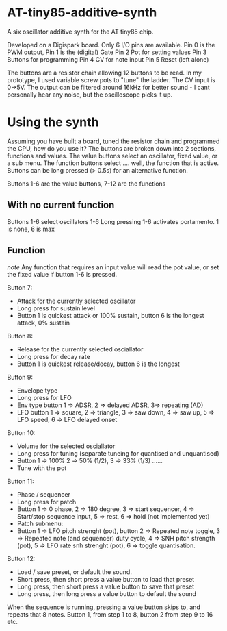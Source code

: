 # AT-tiny85-additive-synth
A six oscillator additive synth for the AT tiny85 chip.

Developed on a Digispark board. Only 6 I/O pins are available.
Pin 0 is the PWM output,
Pin 1 is the (digital) Gate
Pin 2 Pot for setting values
Pin 3 Buttons for programming
Pin 4 CV for note input
Pin 5 Reset (left alone)

The buttons are a resistor chain allowing 12 buttons to be read. In my prototype,
I used variable screw pots to "tune" the ladder. The CV input is 0->5V. The output
can be filtered around 16kHz for better sound - I cant personally hear any noise,
but the oscilloscope picks it up.

Using the synth
================
Assuming you have built a board, tuned the resistor chain and programmed the CPU,
how do you use it? The buttons are broken down into 2 sections, functions and
values. The value buttons select an oscillator, fixed value, or a sub menu. The
function buttons select .... well, the function that is active. Buttons can be long
pressed (> 0.5s) for an alternative function.

Buttons 1-6 are the value buttons, 7-12 are the functions

With no current function
-------------------------
Buttons 1-6 select oscillators 1-6
Long pressing 1-6 activates portamento. 1 is none, 6 is max

Function
---------
*note* Any function that requires an input value will read the pot value, or set the
fixed value if button 1-6 is pressed.

Button 7:
* Attack for the currently selected oscillator
* Long press for sustain level
* Button 1 is quickest attack or 100% sustain, button 6 is the longest attack, 0% sustain

Button 8:
* Release for the currently selected osciallator
* Long press for decay rate
* Button 1 is quickest release/decay, button 6 is the longest

Button 9:
* Envelope type
* Long press for LFO
* Env type button 1 => ADSR, 2 => delayed ADSR, 3=> repeating (AD)
* LFO button 1 => square, 2 => triangle, 3 => saw down, 4 => saw up, 5 => LFO speed, 6 => LFO delayed onset

Button 10:
* Volume for the selected osciallator
* Long press for tuning (separate tuneing for quantised and unquantised)
* Button 1 => 100% 2 => 50% (1/2), 3 => 33% (1/3) ......
* Tune with the pot

 Button 11:
 * Phase / sequencer
 * Long press for patch
 * Button 1 => 0 phase, 2 => 180 degree, 3 => start sequencer, 4 => Start/stop sequence input, 5 => rest, 6 => hold (not implemented yet)
 * Patch submenu:
 * Button 1 => LFO pitch strenght (pot), button 2 => Repeated note toggle, 3 => Repeated note (and sequencer) duty cycle, 4 => SNH pitch strength (pot), 5 => LFO rate snh strenght (pot), 6 => toggle quantisation.

 Button 12:
 * Load / save preset, or default the sound.
 * Short press, then short press a value button to load that preset
 * Long press, then short press a value button to save that preset
 * Long press, then long press a value button to default the sound

 When the sequence is running, pressing a value button skips to, and repeats that 8 notes. Button 1, from step 1 to 8, button 2 from step 9 to 16 etc.
